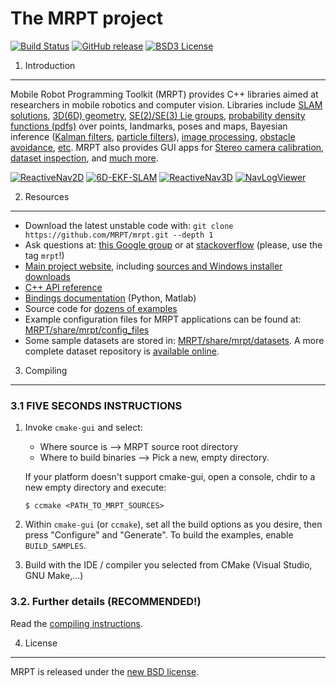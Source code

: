 The MRPT project 
====================================================

[![Build Status](https://travis-ci.org/MRPT/mrpt.png?branch=master)](https://travis-ci.org/MRPT/mrpt)
[![GitHub release](https://img.shields.io/github/release/MRPT/mrpt.svg)](https://github.com/MRPT/mrpt/releases)
[![BSD3 License](http://img.shields.io/badge/license-BSD3-brightgreen.svg)](https://github.com/MRPT/mrpt/blob/master/doc/LICENSE.txt) 

1. Introduction
------------------------------------------------------------------------------

Mobile Robot Programming Toolkit (MRPT) provides C++ libraries aimed at researchers
in mobile robotics and computer vision. Libraries include [SLAM solutions](http://www.mrpt.org/List_of_SLAM_algorithms), [3D(6D) geometry](http://www.mrpt.org/tutorials/programming/maths-and-geometry/2d_3d_geometry/), [SE(2)/SE(3) Lie groups](http://ingmec.ual.es/~jlblanco/papers/jlblanco2010geometry3D_techrep.pdf), 
[probability density functions (pdfs)](http://reference.mrpt.org/stable/classmrpt_1_1utils_1_1_c_probability_density_function.html) over points, landmarks, poses and maps, 
Bayesian inference ([Kalman filters](http://www.mrpt.org/Kalman_Filters), [particle filters](http://www.mrpt.org/tutorials/programming/statistics-and-bayes-filtering/particle_filters/)), [image processing](http://www.mrpt.org/tutorials/programming/images-image-processing-camera-models/), [obstacle avoidance](http://www.mrpt.org/Obstacle_avoidance), [etc](http://reference.mrpt.org/devel/modules.html). 
MRPT also provides GUI apps for [Stereo camera calibration](http://www.mrpt.org/list-of-mrpt-apps/application-kinect-stereo-calib/), [dataset inspection](http://www.mrpt.org/list-of-mrpt-apps/rawlogviewer/), 
and [much more](http://www.mrpt.org/list-of-mrpt-apps/).

[![ReactiveNav2D](https://raw.githubusercontent.com/MRPT/mrpt/master/doc/video-screenshots/reactivenav2d.jpg)](https://www.youtube.com/watch?v=qSMs5rnmwTM&index=9&list=PLOJ3GF0x2_eX7TXG_ZyDgEIJdNcuB193X) [![6D-EKF-SLAM](https://raw.githubusercontent.com/MRPT/mrpt/master/doc/video-screenshots/ekf6d.jpg)](https://www.youtube.com/watch?v=eOkzd_i_-ps&index=6&list=PLOJ3GF0x2_eX7TXG_ZyDgEIJdNcuB193X)
[![ReactiveNav3D](https://raw.githubusercontent.com/MRPT/mrpt/master/doc/video-screenshots/reactivenav3d.jpg)](https://www.youtube.com/watch?v=CXdZ4CjWFuU&index=2&list=PLOJ3GF0x2_eX7TXG_ZyDgEIJdNcuB193X) [![NavLogViewer](https://raw.githubusercontent.com/MRPT/mrpt/master/doc/video-screenshots/navlogviewer.jpg)](https://www.youtube.com/watch?v=6Dp-tr7yR1k&list=PLOJ3GF0x2_eXj35SYVa4-n2-E_zW6klfR&index=2)

2. Resources
------------------------------------------------------------------------------
  * Download the latest unstable code with: `git clone https://github.com/MRPT/mrpt.git --depth 1`
  * Ask questions at: [this Google group](http://www.mrpt.org/forum/) or at [stackoverflow](http://stackoverflow.com/search?q=mrpt) (please, use the tag `mrpt`!)
  * [Main project website](http://www.mrpt.org/), including [sources and Windows installer downloads](http://www.mrpt.org/download-mrpt/)
  * [C++ API reference](http://reference.mrpt.org/)
  * [Bindings documentation](https://github.com/MRPT/mrpt/wiki) (Python, Matlab)
  * Source code for [dozens of examples](http://www.mrpt.org/tutorials/mrpt-examples/)
  * Example configuration files for  MRPT applications can be found at: 
     [MRPT/share/mrpt/config_files](https://github.com/MRPT/mrpt/tree/master/share/mrpt/config_files)
  * Some sample datasets are stored in: 
     [MRPT/share/mrpt/datasets](https://github.com/MRPT/mrpt/tree/master/share/mrpt/datasets). 
    A more complete dataset repository is [available online](http://www.mrpt.org/robotics_datasets).

3. Compiling
------------------------------------------------------------------------------

### 3.1 **FIVE SECONDS INSTRUCTIONS**

1.  Invoke `cmake-gui` and select: 
      * Where source is          --> MRPT source root directory
      * Where to build binaries  --> Pick a new, empty directory.

    If your platform doesn't support cmake-gui, open a console, chdir to a new 
    empty directory and execute:
    
    	$ ccmake <PATH_TO_MRPT_SOURCES>

2. Within `cmake-gui` (or `ccmake`), set all the build options as 
   you desire, then press "Configure" and "Generate". To build 
   the examples, enable `BUILD_SAMPLES`.

3. Build with the IDE / compiler you selected from CMake (Visual Studio, GNU Make,...)


### 3.2. Further details (RECOMMENDED!)

Read the [compiling instructions](http://www.mrpt.org/Building_and_Installing_Instructions).


4. License
------------------------------------------------------------------------------

MRPT is released under the [new BSD license](http://www.mrpt.org/License/).

